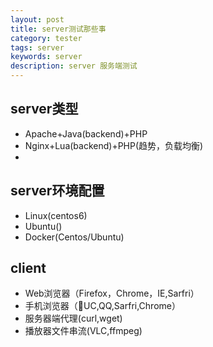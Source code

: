 ```yaml
---
layout: post
title: server测试那些事
category: tester
tags: server
keywords: server
description: server 服务端测试
---
```

## server类型
- Apache+Java(backend)+PHP
- Nginx+Lua(backend)+PHP(趋势，负载均衡)
- 

## server环境配置
- Linux(centos6)
- Ubuntu()
- Docker(Centos/Ubuntu)

## client
- Web浏览器（Firefox，Chrome，IE,Sarfri）
- 手机浏览器（UC,QQ,Sarfri,Chrome）
- 服务器端代理(curl,wget)
- 播放器文件串流(VLC,ffmpeg)

